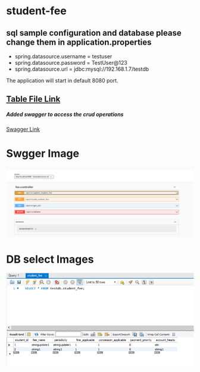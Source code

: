 # student-fee

## sql sample configuration and database please change them in application.properties
- spring.datasource.username = testuser
- spring.datasource.password = TestUser@123
- spring.datasource.url = jdbc:mysql://192.168.1.7/testdb

The application will start in default 8080 port.


## [Table File Link](https://github.com/NaveenKumarMN20/student-fee/blob/main/src/main/resources/tables/table.sql)

##### Added swagger to access the crud operations 
[Swagger Link](http://localhost:8080/swagger-ui.html)


# Swgger Image
![](/images/Swagger.PNG)

# DB select Images
![](/images/DB%20select.PNG)



